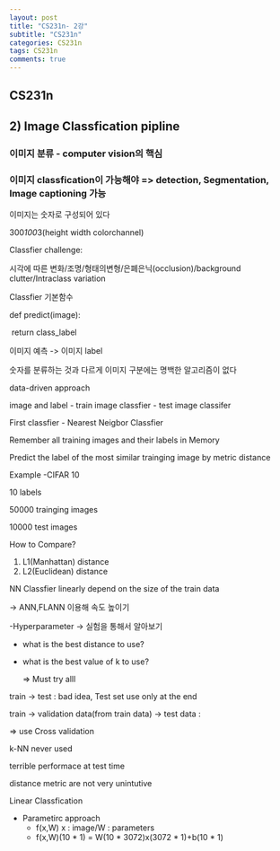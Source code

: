 ```yaml
---
layout: post
title: "CS231n- 2강"
subtitle: "CS231n"
categories: CS231n
tags: CS231n
comments: true
---
```




## CS231n

##  2) Image Classfication pipline



### 이미지 분류 - computer vision의 핵심



### 이미지 classfication이 가능해야 => detection, Segmentation, Image captioning 가능 



이미지는 숫자로 구성되어 있다

300*100*3(height width colorchannel)



Classfier challenge:

 시각에 따른 변화/조명/형태의변형/은폐은닉(occlusion)/background clutter/Intraclass variation



Classfier 기본함수



def predict(image):

​	return class_label



이미지 예측 -> 이미지 label



숫자를 분류하는 것과 다르게 이미지 구분에는 명백한 알고리즘이 없다



data-driven approach



image and label - train image classfier - test image classifer



First classfier - Nearest Neigbor Classfier



Remember all training images and their labels in Memory

Predict the label of the most similar trainging image by metric distance





Example -CIFAR 10



10 labels

50000 trainging images 

10000 test images



How to Compare?

1. L1(Manhattan)  distance
2. L2(Euclidean)  distance



NN Classfier linearly depend on the size of the train data

-> ANN,FLANN 이용해 속도 높이기



-Hyperparameter -> 실험을 통해서 알아보기

 - what is the best distance to use?

- what is the best value of k to use?

  => Must try alll



train -> test : bad idea, Test set use only at the end



train -> validation data(from train data) -> test data :

   => use Cross validation 



k-NN never used 



terrible performace at test time

distance metric are not very unintutive



Linear Classfication

- Parametirc approach
  - f(x,W)    x : image/W : parameters
  - f(x,W)(10 * 1) = W(10 * 3072)x(3072 * 1)+b(10 * 1)









